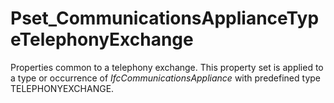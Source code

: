 # Pset_CommunicationsApplianceTypeTelephonyExchange

Properties common to a telephony exchange. This property set is applied to a type or occurrence of _IfcCommunicationsAppliance_ with predefined type TELEPHONYEXCHANGE.
